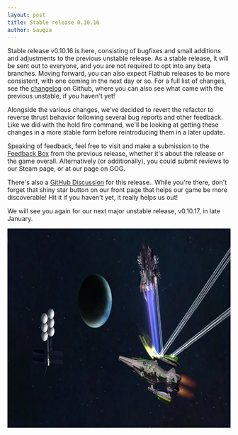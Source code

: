 ```yaml
---
layout: post
title: Stable release 0.10.16
author: Saugia
---
```


Stable release v0.10.16 is here, consisting of bugfixes and small additions and adjustments to the previous unstable release. As a stable release, it will be sent out to everyone, and you are not required to opt into any beta branches. Moving forward, you can also expect Flathub releases to be more consistent, with one coming in the next day or so. For a full list of changes, see the [changelog](https://github.com/endless-sky/endless-sky/blob/v0.10.15/changelog) on Github, where you can also see what came with the previous unstable, if you haven't yet!

Alongside the various changes, we've decided to revert the refactor to reverse thrust behavior following several bug reports and other feedback. Like we did with the hold fire command, we'll be looking at getting these changes in a more stable form before reintroducing them in a later update.

Speaking of feedback, feel free to visit and make a submission to the [Feedback Box](https://docs.google.com/forms/d/e/1FAIpQLSeDrmpovaYtsEw-qgu2ZIclPJY1V5RBlYMvJx2bogJDI77zCA/viewform) from the previous release, whether it's about the release or the game overall. Alternatively (or additionally), you could submit reviews to our Steam page, or at our page on GOG. 

There's also a [GitHub Discussion](https://github.com/endless-sky/endless-sky/discussions/11868) for this release.. While you're there, don't forget that shiny star button on our front page that helps our game be more discoverable! Hit it if you haven't yet, it really helps us out!

We will see you again for our next major unstable release, v0.10.17, in late January.

<img class="centered shadowed" src="/images/blog/v0.10.16.png" width="800" height="450" />
